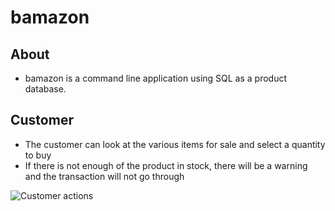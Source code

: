 # bamazon

## About
* bamazon is a command line application using SQL as a product database. 

## Customer
* The customer can look at the various items for sale and select a quantity to buy
* If there is not enough of the product in stock, there will be a warning and the transaction will not go through

![Customer actions](https://github.com/cynthialu42/bamazon/blob/master/bamazonCustomer480.gif)

